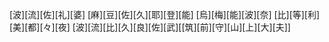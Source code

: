 [波][流][佐][礼][婆] [麻][豆][佐][久][耶][登][能] [烏][梅][能][波][奈] [比][等][利][美][都][々][夜] [波][流][比][久][良][佐][武][[筑][前][守][山][上][大][夫]]
